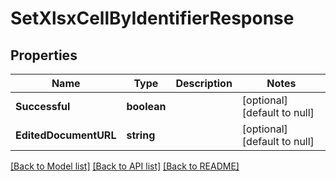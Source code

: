 # SetXlsxCellByIdentifierResponse

## Properties
Name | Type | Description | Notes
------------ | ------------- | ------------- | -------------
**Successful** | **boolean** |  | [optional] [default to null]
**EditedDocumentURL** | **string** |  | [optional] [default to null]

[[Back to Model list]](../README.md#documentation-for-models) [[Back to API list]](../README.md#documentation-for-api-endpoints) [[Back to README]](../README.md)


